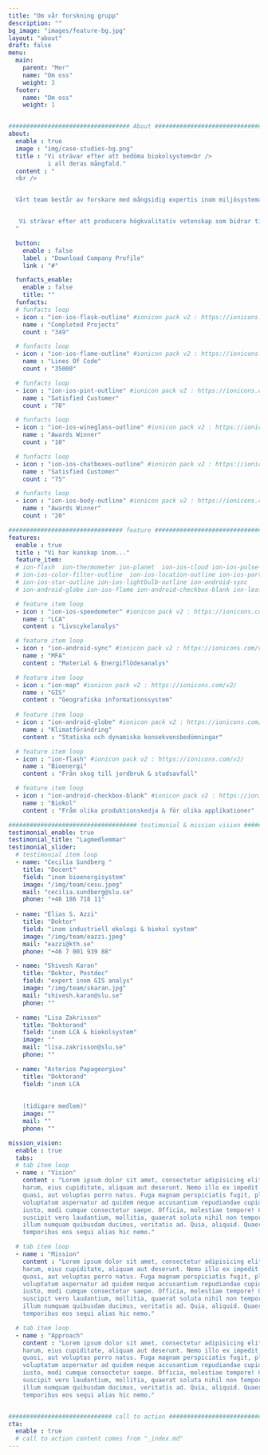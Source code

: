 ```yaml
---
title: "Om vår forskning grupp"
description: ""
bg_image: "images/feature-bg.jpg"
layout: "about"
draft: false
menu:
  main:
    parent: "Mer"
    name: "Om oss"
    weight: 3
  footer:
    name: "Om oss"
    weight: 1


################################## About #####################################
about:
  enable : true
  image : "img/case-studies-bg.png"
  title : "Vi strävar efter att bedöma biokolsystem<br />
           i all deras mångfald."
  content : "
  <br />


  Vårt team består av forskare med mångsidig expertis inom miljösystemanalys, rumslig analys, men även miljöpolitik. Vi samarbetar med andra forskargrupper i Sverige och internationellt, samt med offentlig och privat sektor.


   Vi strävar efter att producera högkvalitativ vetenskap som bidrar till att uppfylla klimat- och hållbarhetsmålen.
  "

  button:
    enable : false
    label : "Download Company Profile"
    link : "#"

  funfacts_enable:
    enable : false
    title: ""
  funfacts:
  # funfacts loop
  - icon : "ion-ios-flask-outline" #ionicon pack v2 : https://ionicons.com/v2/
    name : "Completed Projects"
    count : "349"

  # funfacts loop
  - icon : "ion-ios-flame-outline" #ionicon pack v2 : https://ionicons.com/v2/
    name : "Lines Of Code"
    count : "35000"

  # funfacts loop
  - icon : "ion-ios-pint-outline" #ionicon pack v2 : https://ionicons.com/v2/
    name : "Satisfied Customer"
    count : "70"

  # funfacts loop
  - icon : "ion-ios-wineglass-outline" #ionicon pack v2 : https://ionicons.com/v2/
    name : "Awards Winner"
    count : "10"

  # funfacts loop
  - icon : "ion-ios-chatboxes-outline" #ionicon pack v2 : https://ionicons.com/v2/
    name : "Satisfied Customer"
    count : "75"

  # funfacts loop
  - icon : "ion-ios-body-outline" #ionicon pack v2 : https://ionicons.com/v2/
    name : "Awards Winner"
    count : "20"

################################ feature #####################################
features:
  enable : true
  title : "Vi har kunskap inom..."
  feature_item:
  # ion-flash  ion-thermometer ion-planet  ion-ios-cloud ion-ios-pulse-strong ion-ios-speedometer-outline
  # ion-ios-color-filter-outline  ion-ios-location-outline ion-ios-partlysunny-outline ion-settings ion-map
  # ion-ios-star-outline ion-ios-lightbulb-outline ion-android-sync
  # ion-android-globe ion-ios-flame ion-android-checkbox-blank ion-leaf

  # feature item loop
  - icon : "ion-ios-speedometer" #ionicon pack v2 : https://ionicons.com/v2/
    name : "LCA"
    content : "Livscykelanalys"

  # feature item loop
  - icon : "ion-android-sync" #ionicon pack v2 : https://ionicons.com/v2/
    name : "MFA"
    content : "Material & Energiflödesanalys"

  # feature item loop
  - icon : "ion-map" #ionicon pack v2 : https://ionicons.com/v2/
    name : "GIS"
    content : "Geografiska informationssystem" 
  
  # feature item loop
  - icon : "ion-android-globe" #ionicon pack v2 : https://ionicons.com/v2/
    name : "Klimatförändring"
    content : "Statiska och dynamiska konsekvensbedömningar"

  # feature item loop
  - icon : "ion-flash" #ionicon pack v2 : https://ionicons.com/v2/
    name : "Bioenergi"
    content : "Från skog till jordbruk & stadsavfall"

  # feature item loop
  - icon : "ion-android-checkbox-blank" #ionicon pack v2 : https://ionicons.com/v2/
    name : "Biokol"
    content : "Fråm olika produktionskedja & för olika applikationer"

#################################### testimonial & mission vision #######################################
testimonial_enable: true
testimonial_title: "Lagmedlemmar"
testimonial_slider:
  # testimonial item loop
  - name: "Cecilia Sundberg "
    title: "Docent"
    field: "inom bioenergisystem"
    image: "/img/team/cesu.jpeg"
    mail: "cecilia.sundberg@slu.se"
    phone: "+46 186 718 11"
  
  - name: "Elias S. Azzi"
    title: "Doktor"
    field: "inom industriell ekologi & biokol system"
    image: "/img/team/eazzi.jpeg"
    mail: "eazzi@kth.se"
    phone: "+46 7 001 939 88"

  - name: "Shivesh Karan"
    title: "Doktor, Postdoc"
    field: "expert inom GIS analys"
    image: "/img/team/skaran.jpg"
    mail: "shivesh.karan@slu.se"
    phone: ""

  - name: "Lisa Zakrisson"
    title: "Doktorand"
    field: "inom LCA & biokolsystem"
    image: ""
    mail: "lisa.zakrisson@slu.se"
    phone: ""

  - name: "Asterios Papageorgiou"
    title: "Doktorand"
    field: "inom LCA
    
    
    (tidigare medlem)"
    image: ""
    mail: ""
    phone: ""

mission_vision:
  enable : true
  tabs:
  # tab item loop
  - name : "Vision"
    content : "Lorem ipsum dolor sit amet, consectetur adipisicing elit. Inventore nobis ducimus facere repellat
    harum, eius cupiditate, aliquam aut deserunt. Nemo illo ex impedit autem quod nobis architecto, velit
    quasi, aut voluptas porro natus. Fuga magnam perspiciatis fugit, placeat possimus officia non ducimus
    voluptatum aspernatur ad quidem neque accusantium repudiandae cupiditate nobis corporis, cum facere
    iusto, modi cumque consectetur saepe. Officia, molestiae tempore! Consequatur ipsa consequuntur saepe
    suscipit vero laudantium, mollitia, quaerat soluta nihil non tempore, quos dignissimos quasi ab officiis
    illum numquam quibusdam ducimus, veritatis ad. Quia, aliquid. Quaerat quos ducimus ipsam amet minus
    temporibus eos sequi alias hic nemo."

  # tab item loop
  - name : "Mission"
    content : "Lorem ipsum dolor sit amet, consectetur adipisicing elit. Inventore nobis ducimus facere repellat
    harum, eius cupiditate, aliquam aut deserunt. Nemo illo ex impedit autem quod nobis architecto, velit
    quasi, aut voluptas porro natus. Fuga magnam perspiciatis fugit, placeat possimus officia non ducimus
    voluptatum aspernatur ad quidem neque accusantium repudiandae cupiditate nobis corporis, cum facere
    iusto, modi cumque consectetur saepe. Officia, molestiae tempore! Consequatur ipsa consequuntur saepe
    suscipit vero laudantium, mollitia, quaerat soluta nihil non tempore, quos dignissimos quasi ab officiis
    illum numquam quibusdam ducimus, veritatis ad. Quia, aliquid. Quaerat quos ducimus ipsam amet minus
    temporibus eos sequi alias hic nemo."

  # tab item loop
  - name : "Approach"
    content : "Lorem ipsum dolor sit amet, consectetur adipisicing elit. Inventore nobis ducimus facere repellat
    harum, eius cupiditate, aliquam aut deserunt. Nemo illo ex impedit autem quod nobis architecto, velit
    quasi, aut voluptas porro natus. Fuga magnam perspiciatis fugit, placeat possimus officia non ducimus
    voluptatum aspernatur ad quidem neque accusantium repudiandae cupiditate nobis corporis, cum facere
    iusto, modi cumque consectetur saepe. Officia, molestiae tempore! Consequatur ipsa consequuntur saepe
    suscipit vero laudantium, mollitia, quaerat soluta nihil non tempore, quos dignissimos quasi ab officiis
    illum numquam quibusdam ducimus, veritatis ad. Quia, aliquid. Quaerat quos ducimus ipsam amet minus
    temporibus eos sequi alias hic nemo."


############################# call to action #################################
cta:
  enable : true
  # call to action content comes from "_index.md"
---
```

